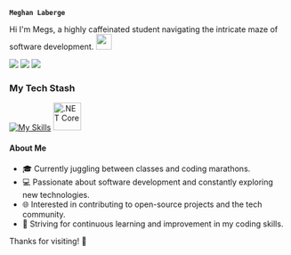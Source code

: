 **`Meghan Laberge`**

Hi I'm Megs, a highly caffeinated student navigating the intricate maze of software development. <img src="https://emojis.slackmojis.com/emojis/images/1621024394/39092/cat-roll.gif?1621024394" width="28" />


<a href="https://www.linkedin.com/in/meghan-laberge/"><img src="https://img.shields.io/badge/LinkedIn-0077B5?style=for-the-badge&logo=linkedin&logoColor=white"></a>
<a href="mailto:meghanelaberge@gmail.com"><img src="https://img.shields.io/badge/Gmail-D14836?style=for-the-badge&logo=gmail&logoColor=white"></a>
<a href="https://discordapp.com/users/944021759680720907/"><img src="https://img.shields.io/badge/Discord-7289DA?style=for-the-badge&logo=discord&logoColor=white"></a>

### My Tech Stash
[![My Skills](https://skillicons.dev/icons?i=js,html,css,cs,materialui,nodejs,react,python)](https://skillicons.dev)
<img width="50" src="https://user-images.githubusercontent.com/25181517/121405754-b4f48f80-c95d-11eb-8893-fc325bde617f.png" alt=".NET Core" title=".NET Core"/>


#### About Me

- :mortar_board: Currently juggling between classes and coding marathons.
- :computer: Passionate about software development and constantly exploring new technologies.
- :globe_with_meridians: Interested in contributing to open-source projects and the tech community.
- :rocket: Striving for continuous learning and improvement in my coding skills.

Thanks for visiting! :blossom:
